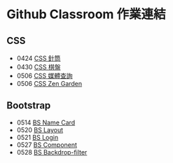 # Github Classroom 作業連結

## CSS

- 0424 [CSS 針筒](https://classroom.github.com/a/XFDsL_TG)
- 0430 [CSS 棋盤](https://classroom.github.com/a/qrdFYjoJ)
- 0506 [CSS 媒體查詢](https://classroom.github.com/a/Ew6pU06A)
- 0506 [CSS Zen Garden](https://classroom.github.com/a/LHv7rnl9)

## Bootstrap

- 0514 [BS Name Card](https://classroom.github.com/a/D7alqO-X)
- 0520 [BS Layout](https://classroom.github.com/a/5vbWvOk_)
- 0521 [BS Login](https://classroom.github.com/a/TX8ArH3A)
- 0527 [BS Component](https://classroom.github.com/a/pGAwHMP8)
- 0528 [BS Backdrop-filter](https://classroom.github.com/a/5aK4Mylp)
